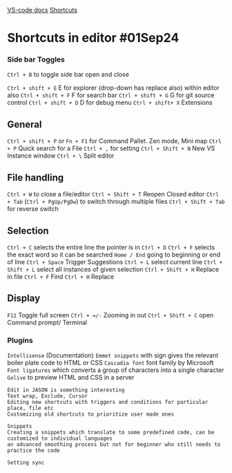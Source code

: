 [VS-code docs](https://code.visualstudio.com/docs)
[Shortcuts](https://go.microsoft.com/fwlink/?linkid=832144)

# Shortcuts in editor    #01Sep24
### Side bar Toggles
`Ctrl + B`   to toggle side bar open and close

`Ctrl + shift + E`  E for explorer (drop-down has replace also) within editor also
`Ctrl + shift + F`  F for search bar 
`Ctrl + shift + G`  G for git source control
`Ctrl + shift + D`  D for debug menu
`Ctrl + shift+ X`   Extensions

## General
`Ctrl + shift + P`    or  `Fn + F1`  for Command Pallet.
		Zen mode, Mini map
`Ctrl + P`  Quick search for a File
`Ctrl + ,`  for setting
`Ctrl + Shift + N`  New VS Instance window
`Ctrl + \`  Split editor
## File handling
`Ctrl + W` to close a file/editor
`Ctrl + Shift + T`    Reopen Closed editor
`Ctrl + Tab`  (`Ctrl + PgUp/PgDw`) to switch through multiple files
`Ctrl + Shift + Tab` for reverse switch

## Selection
`Ctrl + C`  selects the entire line the pointer is in
`Ctrl + D`  `Ctrl + F`  selects the exact word so it can be searched
`Home / End`  going to beginning or end of line
`Ctrl + Space`   Trigger Suggestions
`Ctrl + L` select current line
`Ctrl + Shift + L` select all instances of given selection
`Ctrl + Shift + H`  Replace in file
`Ctrl + F`   Find
`Ctrl + H`  Replace

## Display
`F11`  Toggle full screen
`Ctrl + =/-`   Zooming in out
`Ctrl + Shift + C`    open Command prompt/ Terminal


### Plugins
`Intellisense` (Documentation)
`Emmet snippets` with sign gives the relevant boiler plate code to HTML or CSS
`Cascadia font`  font family by Microsoft
`Font ligatures` which converts a group of characters into a single character
`Golive` to preview HTML and CSS in a server


```
Edit in JASON is something interesting
Text wrap, Exclude, Cursor
Editing new shortcuts with triggers and conditions for particular place, file etc
Customizing old shortcuts to prioritize user made ones

Snippets
Creating a snippets which translate to some predefined code, can be customized to individual languages
an advanced smoothing process but not for beginner who still needs to practice the code

Setting sync
```
